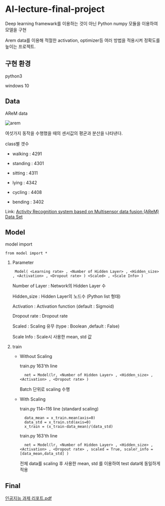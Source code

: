 # AI-lecture-final-project

Deep learning framewark를 이용하는 것이 아닌 Python numpy 모듈을 이용하여 모델을 구현

Arem data를 이용해 적절한 activation, optimizer등 여러 방법을 적용시켜 정확도를 높이는 프로젝트.

구현 환경
--------

python3 

windows 10

Data
----

AReM data

![arem](https://user-images.githubusercontent.com/60774392/99532090-1adff080-29e7-11eb-844a-6ed63dfce874.PNG)

여섯가지 동작을 수행했을 때의 센서값의 평균과 분산을 나타낸다.



class별 갯수

   + walking  : 4291
    
   + standing : 4301
    
   + sitting  : 4311
    
   + lying    : 4342
    
   + cycling  : 4408
    
   + bending  : 3402

Link: [Activity Recognition system based on Multisensor data fusion (AReM) Data Set][datasetlink]

[datasetlink]: https://archive.ics.uci.edu/ml/datasets/Activity+Recognition+system+based+on+Multisensor+data+fusion+(AReM)

Model
------
model import

    from model import *
  
1. Parameter

        Model( <Learning rate> , <Number of Hidden Layer> , <Hidden_size> , <Activation> , <Dropout rate> ) <Scaled> , <Scale Info> )

    Number of Layer : Network의 Hidden Layer 수

    Hidden_size : Hidden Layer의 노드수 (Python list 형태)

    Activation : Activation function (default : Sigmoid)

    Dropout rate : Dropout rate

    Scaled : Scaling 유무 (type : Boolean ,default : False)

    Scale Info : Scale시 사용한 mean, std 값
    
    

2. train

    + Without Scaling
    
        train.py 163'th line
    
            net = Model(lr, <Number of Hidden Layer> , <Hidden_size> , <Activation> , <Dropout rate> )
            
        Batch 단위로 scaling 수행
    

    + With Scaling
    
       train.py 114~116 line (standard scaling)
    
            data_mean = x_train.mean(axis=0) 
            data_std = x_train.std(axis=0)
            x_train = (x_train-data_mean)/(data_std)
            
       train.py 163'th line
    
            net = Model(lr, <Number of Hidden Layer> , <Hidden_size> , <Activation> , <Dropout rate> , scaled = True, scaler_info = [data_mean,data_std] )
         
       전체 data를 scaling 후 사용한 mean, std 를 이용하여 test data에 동일하게 적용



Final
------

[인공지능 과제 리포트.pdf][link]

[link]: https://github.com/hsl323/AI-lecture-final-project/blob/main/%EC%9D%B8%EA%B3%B5%EC%A7%80%EB%8A%A5%20%EA%B3%BC%EC%A0%9C%20%EB%A6%AC%ED%8F%AC%ED%8A%B8.pdf
